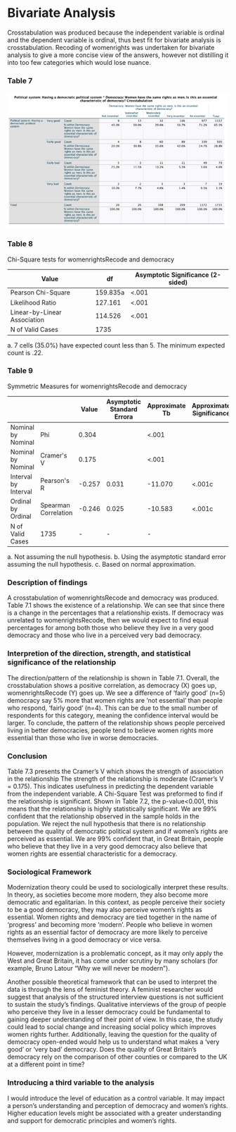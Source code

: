 # Bivariate Analysis

Crosstabulation was produced because the independent variable is ordinal and the dependent variable is ordinal, 
thus best fit for bivariate analysis is crosstabulation. Recoding of womenrights was undertaken for bivariate analysis to give a more concise view of the answers,
however not distilling it into too few categories which would lose nuance. 

### Table 7
![alt text](Figure3.png "Figure3")

### Table 8
Chi-Square tests for womenrightsRecode and democracy

| Value                        | df  | Asymptotic Significance (2-sided) |
|------------------------------|-----|----------------------------------|
| Pearson Chi-Square           | 159.835a | <.001                        |
| Likelihood Ratio             | 127.161 | <.001                        |
| Linear-by-Linear Association | 114.526 | <.001                        |
| N of Valid Cases             | 1735   |                                  |

a. 7 cells (35.0%) have expected count less than 5. The minimum expected count is .22.

### Table 9
Symmetric Measures for womenrightsRecode and democracy

|  | | Value                      | Asymptotic Standard Errora | Approximate Tb | Approximate Significance |
|--|-----|----------------------------|----------------------------|-----------------|--------------------------|
| Nominal by Nominal  | Phi          | 0.304            |                 | <.001                    |
| Nominal by Nominal  | Cramer's V                 | 0.175                      |                 | <.001                    | 
| Interval by Interval| Pearson's R                | -0.257                     | 0.031           | -11.070                  | <.001c    |
|Ordinal by Ordinal| Spearman Correlation       | -0.246                     | 0.025           | -10.583                  | <.001c                   |
| N of Valid Cases           | 1735                       |    -             |           -               |-|

a. Not assuming the null hypothesis.
b. Using the asymptotic standard error assuming the null hypothesis.
c. Based on normal approximation.

### Description of findings

A crosstabulation of womenrightsRecode and democracy was produced. Table 7.1 shows the existence of a relationship. We can see that since there is a change in the percentages that a relationship exists. If democracy was unrelated to womenrightsRecode, then we would expect to find equal percentages for among both those who believe they live in a very good democracy and those who live in a perceived very bad democracy. 

### Interpretion of the direction, strength, and statistical significance of the relationship
The direction/pattern of the relationship is shown in Table 7.1. Overall, the crosstabulation shows a positive correlation, as democracy (X) goes up, womenrightsRecode (Y) goes up. We see a difference of ‘fairly good’ (n=5) democracy say 5% more that women rights are ‘not essential’ than people who respond, ‘fairly good’ (n=4). This can be due to the small number of respondents for this category, meaning the confidence interval would be larger. To conclude, the pattern of the relationship shows people perceived living in better democracies, people tend to believe women rights more essential than those who live in worse democracies. 

### Conclusion
Table 7.3 presents the Cramer’s V which shows the strength of association in the relationship The strength of the relationship is moderate (Cramer’s V = 0.175). This indicates usefulness in predicting the dependent variable from the independent variable. 
A Chi-Square Test was preformed to find if the relationship is significant. Shown in Table 7.2, the p-value<0.001, this means that the relationship is highly statistically significant. We are 99% confident that the relationship observed in the sample holds in the population. We reject the null hypothesis that there is no relationship between the quality of democratic political system and if women’s rights are perceived as essential. We are 99% confident that, in Great Britain, people who believe that they live in a very good democracy also believe that women rights are essential characteristic for a democracy.   

### Sociological Framework
Modernization theory could be used to sociologically interpret these results. In theory, as societies become more modern, they also become more democratic and egalitarian. In this context, as people perceive their society to be a good democracy, they may also perceive women’s rights as essential. Women rights and democracy are tied together in the name of ‘progress’ and becoming more ‘modern’. People who believe in women rights as an essential factor of democracy are more likely to perceive themselves living in a good democracy or vice versa. 

However, modernization is a problematic concept, as it may only apply the West and Great Britain, it has come under scrutiny by many scholars (for example, Bruno Latour “Why we will never be modern”).

Another possible theoretical framework that can be used to interpret the data is through the lens of feminist theory. A feminist researcher would suggest that analysis of the structured interview questions is not sufficient to sustain the study’s findings. Qualitative interviews of the group of people who perceive they live in a lesser democracy could be fundamental to gaining deeper understanding of their point of view. In this case, the study could lead to social change and increasing social policy which improves women rights further. Additionally, leaving the question for the quality of democracy open-ended would help us to understand what makes a ‘very good’ or ‘very bad’ democracy. Does the quality of Great Britain’s democracy rely on the comparison of other counties or compared to the UK at a different point in time?

### Introducing a third variable to the analysis
I would introduce the level of education as a control variable. It may impact a person’s understanding and perception of democracy and women’s rights. Higher education levels might be associated with a greater understanding and support for democratic principles and women’s rights.
